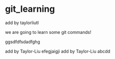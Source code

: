 # git_learning

add by taylorliutl

we are going to learn some git commands!

ggsdfdfsdadfghg

add by Taylor-Liu efegjaigji
add by Taylor-Liu  abcdd
